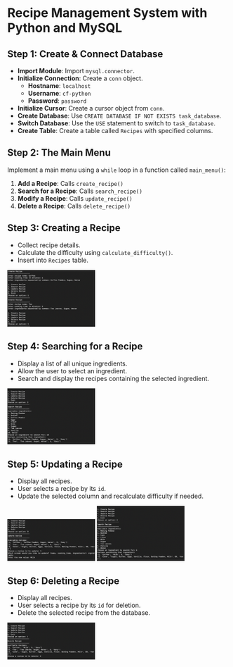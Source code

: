 # Recipe Management System with Python and MySQL

## Step 1: Create & Connect Database

- **Import Module**: Import `mysql.connector`.
- **Initialize Connection**: Create a `conn` object.
  - **Hostname**: `localhost`
  - **Username**: `cf-python`
  - **Password**: `password`
- **Initialize Cursor**: Create a cursor object from `conn`.
- **Create Database**: Use `CREATE DATABASE IF NOT EXISTS task_database`.
- **Switch Database**: Use the `USE` statement to switch to `task_database`.
- **Create Table**: Create a table called `Recipes` with specified columns.

## Step 2: The Main Menu

Implement a main menu using a `while` loop in a function called `main_menu()`:

1. **Add a Recipe**: Calls `create_recipe()`
2. **Search for a Recipe**: Calls `search_recipe()`
3. **Modify a Recipe**: Calls `update_recipe()`
4. **Delete a Recipe**: Calls `delete_recipe()`

## Step 3: Creating a Recipe

- Collect recipe details.
- Calculate the difficulty using `calculate_difficulty()`.
- Insert into `Recipes` table.

<img src="1.6_img/Create.png" width="200px" />

## Step 4: Searching for a Recipe

- Display a list of all unique ingredients.
- Allow the user to select an ingredient.
- Search and display the recipes containing the selected ingredient.

<img src="1.6_img/Search.png" width="200px" />

## Step 5: Updating a Recipe

- Display all recipes.
- User selects a recipe by its `id`.
- Update the selected column and recalculate difficulty if needed.

<img src="1.6_img/Update1.png" width="200px" />

<img src="1.6_img/Update2.png" width="200px" />

## Step 6: Deleting a Recipe

- Display all recipes.
- User selects a recipe by its `id` for deletion.
- Delete the selected recipe from the database.


<img src="1.6_img/Delete.png" width="200px" />